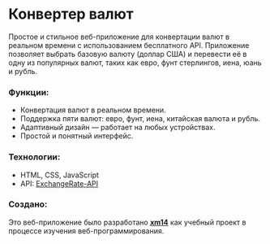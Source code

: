 # Конвертер валют

Простое и стильное веб-приложение для конвертации валют в реальном времени с использованием бесплатного API. Приложение позволяет выбрать базовую валюту (доллар США) и перевести её в одну из популярных валют, таких как евро, фунт стерлингов, иена, юань и рубль.

### Функции:
- Конвертация валют в реальном времени.
- Поддержка пяти валют: евро, фунт, иена, китайская валюта и рубль.
- Адаптивный дизайн — работает на любых устройствах.
- Простой и понятный интерфейс.

### Технологии:
- HTML, CSS, JavaScript
- API: [ExchangeRate-API](https://www.exchangerate-api.com/)

### Создано:
Это веб-приложение было разработано **[xm14](https://github.com/xm14)** как учебный проект в процессе изучения веб-программирования.
